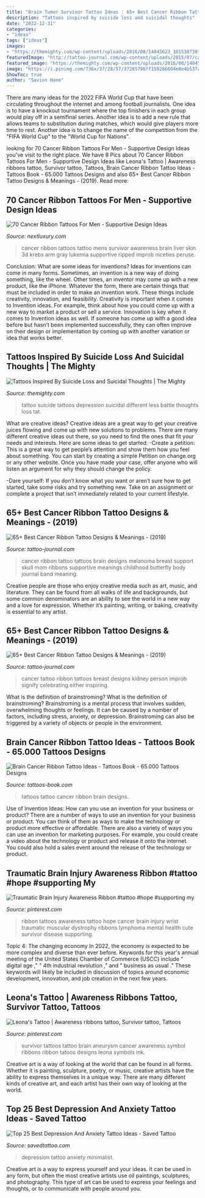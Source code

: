 ```yaml
---
title: "Brain Tumor Survivor Tattoo Ideas : 65+ Best Cancer Ribbon Tattoo Designs &amp; Meanings"
description: "Tattoos inspired by suicide loss and suicidal thoughts"
date: "2022-12-31"
categories:
- "ideas"
tags: ["ideas"]
images:
- "https://themighty.com/wp-content/uploads/2016/08/14045623_10153873016538067_4936343087503011992_n-563x750.jpg"
featuredImage: "http://tattoo-journal.com/wp-content/uploads/2015/07/cancer-ribbon-tattoo-22.jpg"
featured_image: "https://themighty.com/wp-content/uploads/2016/08/14045623_10153873016538067_4936343087503011992_n-563x750.jpg"
image: "https://i.pinimg.com/736x/37/28/57/37285786ff150286604e8e4b537ac2f3--brain-aneurysm.jpg"
ShowToc: true
author: "Savion Hane"
---
```



There are many ideas for the 2022 FIFA World Cup that have been circulating throughout the internet and among football journalists. One idea is to have a knockout tournament where the top finishers in each group would play off in a semifinal series. Another idea is to add a new rule that allows teams to substitution during matches, which would give players more time to rest. Another idea is to change the name of the competition from the "FIFA World Cup" to the "World Cup for Nations".

	

		
looking for 70 Cancer Ribbon Tattoos For Men - Supportive Design Ideas you've visit to the right place. We have 8 Pics about 70 Cancer Ribbon Tattoos For Men - Supportive Design Ideas like Leona&#039;s Tattoo | Awareness ribbons tattoo, Survivor tattoo, Tattoos, Brain Cancer Ribbon Tattoo Ideas - Tattoos Book - 65.000 Tattoos Designs and also 65+ Best Cancer Ribbon Tattoo Designs &amp; Meanings - (2019). Read more:
		
    
## 70 Cancer Ribbon Tattoos For Men - Supportive Design Ideas

<img loading=lazy src="http://nextluxury.com/wp-content/uploads/3d-mens-lukemia-and-liver-cancer-ripped-skin-ribbon-tattoos.jpg" onerror="this.onerror=null;this.src='https://tse2.mm.bing.net/th?id=OIP.Cq37UxF_pKAsl9fVvEE3NQHaGw&amp;pid=15.1';" alt="70 Cancer Ribbon Tattoos For Men - Supportive Design Ideas">

_Source: nextluxury.com_

>cancer ribbon tattoos tattoo mens survivor awareness brain liver skin 3d krebs arm gray lukemia supportive ripped improb niceties peruse. 

	

Conclusion: What are some ideas for inventions?
Ideas for inventions can come in many forms. Sometimes, an invention is a new way of doing something, like the wheel. Other times, an inventor may come up with a new product, like the iPhone. Whatever the form, there are certain things that must be included in order to make an invention work. These things include creativity, innovation, and feasibility. 
Creativity is important when it comes to Invention ideas. For example, think about how you could come up with a new way to market a product or sell a service. Innovation is key when it comes to Invention ideas as well. If someone has come up with a good idea before but hasn’t been implemented successfully, they can often improve on their design or implementation by coming up with another variation or idea that works better.

    
## Tattoos Inspired By Suicide Loss And Suicidal Thoughts | The Mighty

<img loading=lazy src="https://themighty.com/wp-content/uploads/2016/08/14045623_10153873016538067_4936343087503011992_n-563x750.jpg" onerror="this.onerror=null;this.src='https://tse3.mm.bing.net/th?id=OIP.iWsKW5JRNoPRUMgYY19gtQHaJ3&amp;pid=15.1';" alt="Tattoos Inspired By Suicide Loss and Suicidal Thoughts | The Mighty">

_Source: themighty.com_

>tattoo suicide tattoos depression suicidal different less battle thoughts loss tat. 

	

What are creative ideas?
Creative ideas are a great way to get your creative juices flowing and come up with new solutions to problems. There are many different creative ideas out there, so you need to find the ones that fit your needs and interests. Here are some ideas to get started: 
-Create a petition: This is a great way to get people’s attention and show them how you feel about something. You can start by creating a simple Petition on change.org or any other website. Once you have made your case, offer anyone who will listen an argument for why they should change the policy. 

-Dare yourself: If you don’t know what you want or aren’t sure how to get started, take some risks and try something new. Take on an assignment or complete a project that isn’t immediately related to your current lifestyle.

    
## 65+ Best Cancer Ribbon Tattoo Designs &amp; Meanings - (2019)

<img loading=lazy src="http://tattoo-journal.com/wp-content/uploads/2015/07/cancer-ribbon-tattoo-15.jpg" onerror="this.onerror=null;this.src='https://tse4.mm.bing.net/th?id=OIP.4NXHPxzl9pc5E-QFR8bUHwHaHa&amp;pid=15.1';" alt="65+ Best Cancer Ribbon Tattoo Designs &amp; Meanings - (2019)">

_Source: tattoo-journal.com_

>cancer ribbon tattoo tattoos brain designs melanoma breast support skull mom ribbons supportive meanings childhood butterfly body journal band meaning. 

	

Creative people are those who enjoy creative media such as art, music, and literature. They can be found from all walks of life and backgrounds, but some common denominators are an ability to see the world in a new way and a love for expression. Whether it’s painting, writing, or baking, creativity is essential to any artist.

    
## 65+ Best Cancer Ribbon Tattoo Designs &amp; Meanings - (2019)

<img loading=lazy src="http://tattoo-journal.com/wp-content/uploads/2015/07/cancer-ribbon-tattoo-22.jpg" onerror="this.onerror=null;this.src='https://tse1.mm.bing.net/th?id=OIP.DeNxRCvtdsqaaYWI22IyLQHaHa&amp;pid=15.1';" alt="65+ Best Cancer Ribbon Tattoo Designs &amp; Meanings - (2019)">

_Source: tattoo-journal.com_

>cancer tattoo ribbon tattoos breast designs kidney person improb signify celebrating either inspiring. 

	

What is the definition of brainstroming?
What is the definition of brainstroming? Brainstroming is a mental process that involves sudden, overwhelming thoughts or feelings. It can be caused by a number of factors, including stress, anxiety, or depression. Brainstroming can also be triggered by a variety of objects or people in the environment.

    
## Brain Cancer Ribbon Tattoo Ideas - Tattoos Book - 65.000 Tattoos Designs

<img loading=lazy src="http://tattoos-book.com/wp-content/uploads/2016/02/Brain-Cancer-Ribbon-Tattoo-Ideas.jpg" onerror="this.onerror=null;this.src='https://tse4.mm.bing.net/th?id=OIP.tXZTTUzMesz0-yZITLoqGgHaE7&amp;pid=15.1';" alt="Brain Cancer Ribbon Tattoo Ideas - Tattoos Book - 65.000 Tattoos Designs">

_Source: tattoos-book.com_

>tattoos tattoo cancer ribbon brain designs. 

	

Use of Invention Ideas: How can you use an invention for your business or product?
There are a number of ways to use an invention for your business or product. You can think of them as ways to make the technology or product more effective or affordable. There are also a variety of ways you can use an invention for marketing purposes. For example, you could create a video about the technology or product and release it onto the internet. You could also hold a sales event around the release of the technology or product.

    
## Traumatic Brain Injury Awareness Ribbon #tattoo #hope #supporting My

<img loading=lazy src="https://s-media-cache-ak0.pinimg.com/736x/3c/eb/f7/3cebf72b9a7a4e47308babafe4c2e088.jpg" onerror="this.onerror=null;this.src='https://tse4.mm.bing.net/th?id=OIP.Ar_ax3irDQ3GZQFazu9CFAHaJ3&amp;pid=15.1';" alt="Traumatic Brain Injury Awareness Ribbon #tattoo #hope #supporting my">

_Source: pinterest.com_

>ribbon tattoos awareness tattoo hope cancer brain injury wrist traumatic muscular dystrophy ribbons lymphoma mental health cute survivor disease supporting. 

	

Topic 4: The changing economy
In 2022, the economy is expected to be more complex and diverse than ever before. Keywords for this year's annual meeting of the United States Chamber of Commerce (USCC) include " digital age ," " 4th industrial revolution ," and " business as usual ." 
These keywords will likely be included in discussion of topics around economic development, innovation, and job creation in the next few years.

    
## Leona&#039;s Tattoo | Awareness Ribbons Tattoo, Survivor Tattoo, Tattoos

<img loading=lazy src="https://i.pinimg.com/736x/37/28/57/37285786ff150286604e8e4b537ac2f3--brain-aneurysm.jpg" onerror="this.onerror=null;this.src='https://tse1.mm.bing.net/th?id=OIP.wIo7TWK83upnzCHqFeNVQQHaNK&amp;pid=15.1';" alt="Leona&#039;s Tattoo | Awareness ribbons tattoo, Survivor tattoo, Tattoos">

_Source: pinterest.com_

>survivor tattoos tattoo brain aneurysm cancer awareness symbol ribbons ribbon tatoos designs leona symbols ink. 

	

Creative art is a way of looking at the world that can be found in all forms. Whether it is painting, sculpture, poetry, or music, creative artists have the ability to express themselves in a unique way. There are many different kinds of creative art, and each artist has their own way of looking at the world.

    
## Top 25 Best Depression And Anxiety Tattoo Ideas - Saved Tattoo

<img loading=lazy src="https://www.savedtattoo.com/wp-content/uploads/2021/01/Minimalist-Depression-Tattoo-819x1024.jpg" onerror="this.onerror=null;this.src='https://tse1.mm.bing.net/th?id=OIP.wCYZboVecN6-lX3dEiaOUAHaJQ&amp;pid=15.1';" alt="Top 25 Best Depression And Anxiety Tattoo Ideas - Saved Tattoo">

_Source: savedtattoo.com_

>depression tattoo anxiety minimalist. 

	

Creative art is a way to express yourself and your ideas. It can be used in any form, but often the most creative artists use oil paintings, sculptures, and photography. This type of art can be used to express your feelings and thoughts, or to communicate with people around you.

